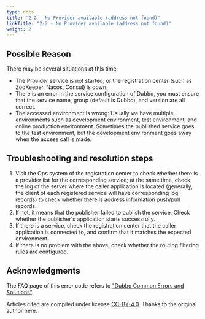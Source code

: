 ```yaml
---
type: docs
title: "2-2 - No Provider available (address not found)"
linkTitle: "2-2 - No Provider available (address not found)"
weight: 2
---
```


## Possible Reason
There may be several situations at this time:

* The Provider service is not started, or the registration center (such as ZooKeeper, Nacos, Consul) is down.
* There is an error in the service configuration of Dubbo, you must ensure that the service name, group (default is Dubbo), and version are all correct.
* The accessed environment is wrong: Usually we have multiple environments such as development environment, test environment, and online production environment. Sometimes the published service goes to the test environment, but the development environment goes away when the access call is made.

## Troubleshooting and resolution steps
1. Visit the Ops system of the registration center to check whether there is a provider list for the corresponding service; at the same time, check the log of the server where the caller application is located (generally, the client of each registered service will have corresponding log records) to check whether there is address information push/pull records.
2. If not, it means that the publisher failed to publish the service. Check whether the publisher's application starts successfully.
3. If there is a service, check the registration center that the caller application is connected to, and confirm that it matches the expected environment.
4. If there is no problem with the above, check whether the routing filtering rules are configured.

## Acknowledgments
The FAQ page of this error code refers to ["Dubbo Common Errors and Solutions"](https://github.com/StabilityMan/StabilityGuide/blob/master/docs/diagnosis/plugin/rpc/%E7%B3%BB%E7%BB%9F%E7%A8%B3%E5%AE%9A%E6%80%A7%E2%80%94%E2%80%94Dubbo%E5%B8%B8%E8%A7%81%E9%94%99%E8%AF%AF%E5%8F%8A%E8%A7%A3%E5%86%B3%E6%96%B9%E6%B3%95.md).

Articles cited are compiled under license [CC-BY-4.0](http://creativecommons.org/licenses/by/4.0/). Thanks to the original author here.


<p style="margin-top: 3rem;"> </p>